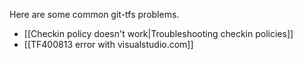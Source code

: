 Here are some common git-tfs problems.

* [[Checkin policy doesn't work|Troubleshooting checkin policies]]
* [[TF400813 error with visualstudio.com]]